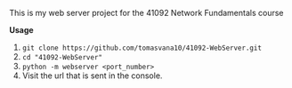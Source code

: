 This is my web server project for the 41092 Network Fundamentals course

**Usage**
1. `git clone https://github.com/tomasvana10/41092-WebServer.git`
2. `cd "41092-WebServer"`
3. `python -m webserver <port_number>`
4. Visit the url that is sent in the console.